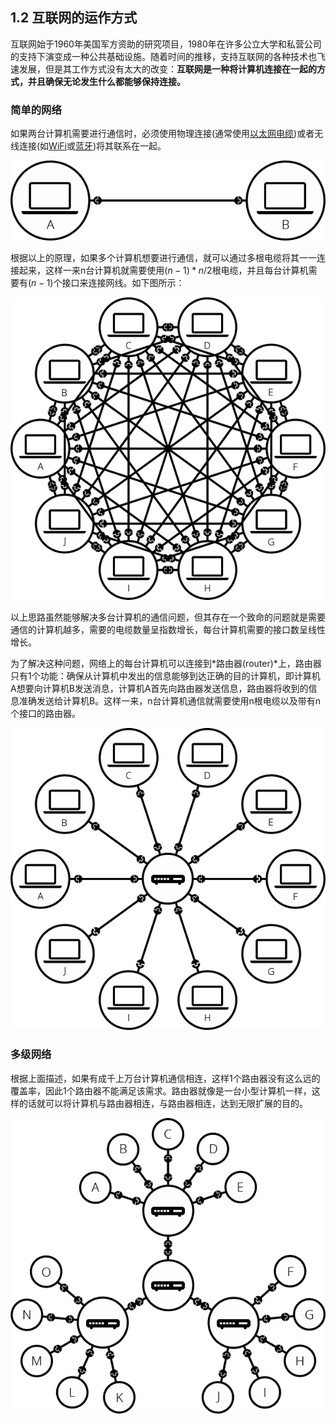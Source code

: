 ## 1.2 互联网的运作方式

互联网始于1960年美国军方资助的研究项目，1980年在许多公立大学和私营公司的支持下演变成一种公共基础设施。随着时间的推移，支持互联网的各种技术也飞速发展，但是其工作方式没有太大的改变：**互联网是一种将计算机连接在一起的方式，并且确保无论发生什么都能够保持连接。**

### 简单的网络

如果两台计算机需要进行通信时，必须使用物理连接(通常使用[以太网电缆](http://en.wikipedia.org/wiki/Ethernet_crossover_cable))或者无线连接(如[WiFi](http://en.wikipedia.org/wiki/WiFi)或[蓝牙](http://en.wikipedia.org/wiki/Bluetooth))将其联系在一起。

![mage-20180316004647](./image/image-201803160046474.png)

根据以上的原理，如果多个计算机想要进行通信，就可以通过多根电缆将其一一连接起来，这样一来n台计算机就需要使用$(n-1)*n/2$根电缆，并且每台计算机需要有$(n-1)$个接口来连接网线。如下图所示：

![mage-20180316005439](./image/image-201803160054399.png)

以上思路虽然能够解决多台计算机的通信问题，但其存在一个致命的问题就是需要通信的计算机越多，需要的电缆数量呈指数增长，每台计算机需要的接口数呈线性增长。

为了解决这种问题，网络上的每台计算机可以连接到*路由器(router)*上，路由器只有1个功能：确保从计算机中发出的信息能够到达正确的目的计算机，即计算机A想要向计算机B发送消息，计算机A首先向路由器发送信息，路由器将收到的信息准确发送给计算机B。这样一来，n台计算机通信就需要使用n根电缆以及带有n个接口的路由器。

![mage-20180316013623](./image/image-201803160136236.png)

### 多级网络

根据上面描述，如果有成千上万台计算机通信相连，这样1个路由器没有这么远的覆盖率，因此1个路由器不能满足该需求。路由器就像是一台小型计算机一样，这样的话就可以将计算机与路由器相连，与路由器相连，达到无限扩展的目的。

![mage-20180316014644](./image/image-201803160146448.png)

